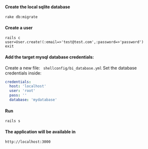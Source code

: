 #### Create the local sqlite database
``` shell
rake db:migrate
```

#### Create a user
``` shell
rails c
user=User.create!(:email=>'test@test.com',:password=>'password')
exit
``` 

#### Add the target mysql database credentials:
Create a new file: ``` shellconfig/bi_database.yml```
Set the database credentials inside:
``` yml
credentials:
  host: 'localhost'
  user: 'root'
  pass: ''
  database: 'mydatabase'
```
#### Run
``` shell
rails s
```

#### The application will be available in
```
http://localhost:3000
```
